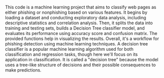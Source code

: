 This code is a machine learning project that aims to classify web pages as either phishing or nonphishing based on various features. It begins by loading a dataset and conducting exploratory data analysis, including descriptive statistics and correlation analysis. Then, it splits the data into training and testing sets, builds a Decision Tree classifier model, and evaluates its performance using accuracy score and confusion matrix. The provided functions help in visualizing the results. Overall, it's a workflow for phishing detection using machine learning techniques. 
A decision tree classifier is a popular machine learning algorithm used for both classification and regression tasks, though here we'll focus on its application in classification. It is called a "decision tree" because the model uses a tree-like structure of decisions and their possible consequences to make predictions.

